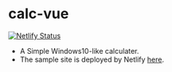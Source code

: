 # calc-vue

[![Netlify Status](https://api.netlify.com/api/v1/badges/71e0b35a-9679-4452-a9dd-6f001418a2db/deploy-status)](https://app.netlify.com/sites/nokazn-calc-vue-cdn/deploys)

- A Simple Windows10-like calculater.
- The sample site is deployed by Netlify [here](https://nokazn-calc-vue-cdn.netlify.com/).
